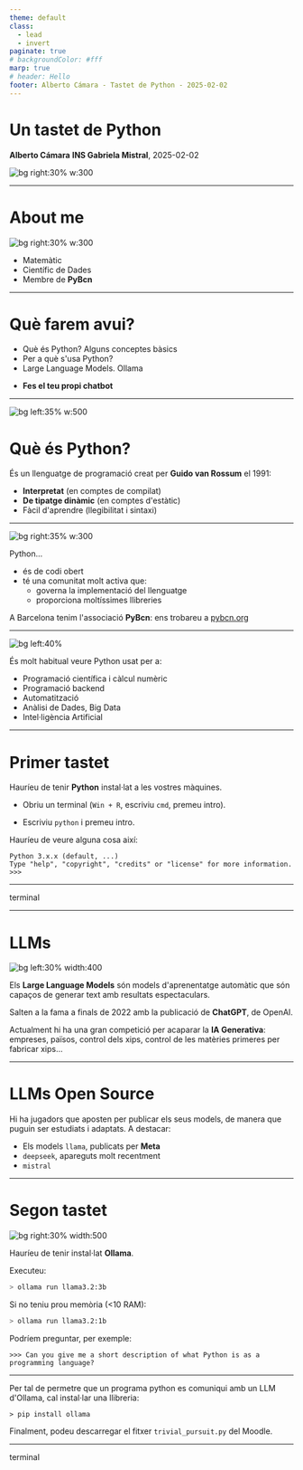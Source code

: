 ```yaml
---
theme: default
class:
  - lead
  - invert
paginate: true
# backgroundColor: #fff
marp: true
# header: Hello
footer: Alberto Cámara - Tastet de Python - 2025-02-02
---
```


# Un tastet de **Python**

**Alberto Cámara**
**INS Gabriela Mistral**, 2025-02-02

![bg right:30% w:300](img/python_logo.png)

---

# About me

![bg right:30% w:300](https://ber2.github.io/images/pingu.jpg)

- Matemàtic 
- Científic de Dades
- Membre de **PyBcn**

---

# Què farem avui?

- Què és Python? Alguns conceptes bàsics
- Per a què s'usa Python?
- Large Language Models. Ollama
* **Fes el teu propi chatbot**

---

![bg left:35% w:500](img/monty_python.jpg)

# Què és Python?

És un llenguatge de programació creat per **Guido van Rossum** el 1991:

* **Interpretat** (en comptes de compilat)
* **De tipatge dinàmic** (en comptes d'estàtic)
* Fàcil d'aprendre (llegibilitat i sintaxi)

---

![bg right:35% w:300](img/pybcn_logo.png)

Python...
- és de codi obert
- té una comunitat molt activa que:
    - governa la implementació del llenguatge
    - proporciona moltíssimes llibreries

A Barcelona tenim l'associació **PyBcn**: ens trobareu a [pybcn.org](https://pybcn.org)

---

![bg left:40%](img/hacker.jpg)

És molt habitual veure Python usat per a:

* Programació científica i càlcul numèric
* Programació backend
* Automatització
* Anàlisi de Dades, Big Data
* Intel·ligència Artificial

---

# Primer tastet

Hauríeu de tenir **Python** instal·lat a les vostres màquines.

- Obriu un terminal (`Win + R`, escriviu `cmd`, premeu intro).

- Escriviu `python` i premeu intro.

Hauríeu de veure alguna cosa així:

```
Python 3.x.x (default, ...) 
Type "help", "copyright", "credits" or "license" for more information.
>>>
```

---

terminal

---

# LLMs

![bg left:30% width:400](img/chatgpt_logo.png)

Els **Large Language Models** són models d'aprenentatge automàtic que són capaços de generar text amb resultats espectaculars.

Salten a la fama a finals de 2022 amb la publicació de **ChatGPT**, de OpenAI.

Actualment hi ha una gran competició per acaparar la **IA Generativa**: empreses, països, control dels xips, control de les matèries primeres per fabricar xips...

---

# LLMs Open Source

Hi ha jugadors que aposten per publicar els seus models, de manera que puguin ser estudiats i adaptats. A destacar:

- Els models `llama`, publicats per **Meta**
- `deepseek`, apareguts molt recentment 
- `mistral`

---

# Segon tastet

![bg right:30% width:500](img/ollama.png)

Hauríeu de tenir instal·lat **Ollama**.

Executeu:

```bash
> ollama run llama3.2:3b
```

Si no teniu prou memòria (<10 RAM):
```bash
> ollama run llama3.2:1b
```

Podríem preguntar, per exemple:
```
>>> Can you give me a short description of what Python is as a programming language?
```
---

Per tal de permetre que un programa python es comuniqui amb un LLM d'Ollama, cal instal·lar una llibreria:

```
> pip install ollama
```

Finalment, podeu descarregar el fitxer `trivial_pursuit.py` del Moodle.

---

terminal

